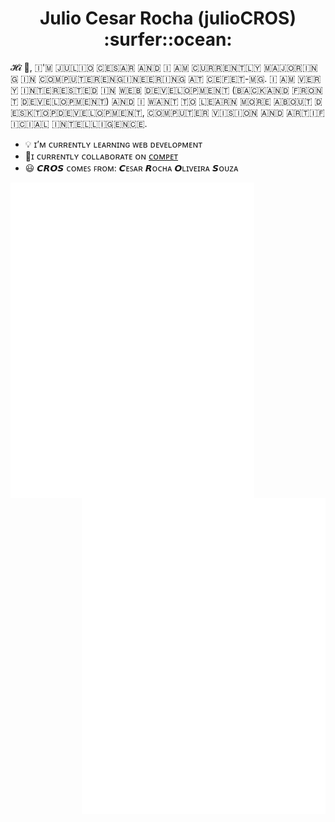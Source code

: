 <h1 align="center"> Julio Cesar Rocha (julioCROS) :surfer::ocean: </h1>

𝓗𝓲 👋, 🇮​'🇲​ 🇯​🇺​🇱​🇮​🇴​ 🇨​🇪​🇸​🇦​🇷​ 🇦​🇳​🇩​ 🇮​ 🇦​🇲​ 🇨​🇺​🇷​🇷​🇪​🇳​🇹​🇱​🇾​ 🇲​🇦​🇯​🇴​🇷​🇮​🇳​🇬​ 🇮​🇳​ 🇨​🇴​🇲​🇵​🇺​🇹​🇪​🇷​ 🇪​🇳​🇬​🇮​🇳​🇪​🇪​🇷​🇮​🇳​🇬​ 🇦​🇹​ 🇨​🇪​🇫​🇪​🇹​-🇲​🇬​. 🇮​ 🇦​🇲​ 🇻​🇪​🇷​🇾​ 🇮​🇳​🇹​🇪​🇷​🇪​🇸​🇹​🇪​🇩​ 🇮​🇳​ 🇼​🇪​🇧​ 🇩​🇪​🇻​🇪​🇱​🇴​🇵​🇲​🇪​🇳​🇹​ (🇧​🇦​🇨​🇰​ 🇦​🇳​🇩​ 🇫​🇷​🇴​🇳​🇹​ 🇩​🇪​🇻​🇪​🇱​🇴​🇵​🇲​🇪​🇳​🇹​) 🇦​🇳​🇩​ 🇮​ 🇼​🇦​🇳​🇹​ 🇹​🇴​ 🇱​🇪​🇦​🇷​🇳​ 🇲​🇴​🇷​🇪​ 🇦​🇧​🇴​🇺​🇹​ 🇩​🇪​🇸​🇰​🇹​🇴​🇵​ 🇩​🇪​🇻​🇪​🇱​🇴​🇵​🇲​🇪​🇳​🇹​, 🇨​🇴​🇲​🇵​🇺​🇹​🇪​🇷​ 🇻​🇮​🇸​🇮​🇴​🇳​ 🇦​🇳​🇩​ 🇦​🇷​🇹​🇮​🇫​🇮​🇨​🇮​🇦​🇱​ 🇮​🇳​🇹​🇪​🇱​🇱​🇮​🇬​🇪​🇳​🇨​🇪​.

- :bulb: ɪ’ᴍ ᴄᴜʀʀᴇɴᴛʟʏ ʟᴇᴀʀɴɪɴɢ ᴡᴇʙ ᴅᴇᴠᴇʟᴏᴘᴍᴇɴᴛ
- :pencil:ɪ ᴄᴜʀʀᴇɴᴛʟʏ ᴄᴏʟʟᴀʙᴏʀᴀᴛᴇ ᴏɴ [ᴄᴏᴍᴘᴇᴛ](https://www.linkedin.com/in/competcefetmg/)
- :smiley: <b>𝘾𝙍𝙊𝙎</b> ᴄᴏᴍᴇꜱ ꜰʀᴏᴍ: <b>𝘾</b>ᴇꜱᴀʀ <b>𝙍</b>ᴏᴄʜᴀ <b>𝙊</b>ʟɪᴠᴇɪʀᴀ <b>𝙎</b>ᴏᴜᴢᴀ


[<img align="left" width="390" alt="🦑" src="https://github.com/julioCROS/julioCROS/blob/main/anilist_spotify.svg?p">](#)
[<img align="right" width="390" alt="🦑" src="https://github.com/julioCROS/julioCROS/blob/main/anilist_spotify.svg?p">](#)




